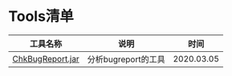 # Tools清单


| 工具名称                                       | 说明                | 时间       |
| ---------------------------------------------- | ------------------- | ---------- |
| [ChkBugReport.jar](../Android/chkbugreport.md) | 分析bugreport的工具 | 2020.03.05 |


